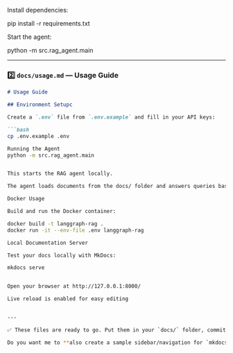 Install dependencies:

pip install -r requirements.txt


Start the agent:

python -m src.rag_agent.main


---

### 2️⃣ `docs/usage.md` — Usage Guide

```markdown
# Usage Guide

## Environment Setupc

Create a `.env` file from `.env.example` and fill in your API keys:

```bash
cp .env.example .env

Running the Agent
python -m src.rag_agent.main


This starts the RAG agent locally.

The agent loads documents from the docs/ folder and answers queries based on your knowledge base.

Docker Usage

Build and run the Docker container:

docker build -t langgraph-rag .
docker run -it --env-file .env langgraph-rag

Local Documentation Server

Test your docs locally with MkDocs:

mkdocs serve


Open your browser at http://127.0.0.1:8000/

Live reload is enabled for easy editing


---

✅ These files are ready to go. Put them in your `docs/` folder, commit, and push — your GitHub Pages site will automatically update with this content.  

Do you want me to **also create a sample sidebar/navigation for `mkdocs.yml`** so these pages show nicely on the site?
